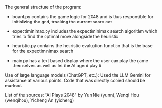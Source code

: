 The general structure of the program:
- board.py contains the game logic for 2048 and is thus responsible for initializing the grid, tracking the current score ect

- expectiminimax.py includes the expectiminimax search algorithm which tries to find the optimal move alongside the heuristic

- heuristic.py contains the heuristic evaluation function that is the base for the expectiminimax search

- main.py has a text based display where the user can play the game themselves as well as let the AI agent play it

Use of large language models (ChatGPT, etc.):
Used the LLM Gemini for assistance at various points. Code that was directly copied should be marked.

List of the sources:
"AI Plays 2048" by Yun Nie (yunn), Wenqi Hou (wenqihou), Yicheng An (yicheng)